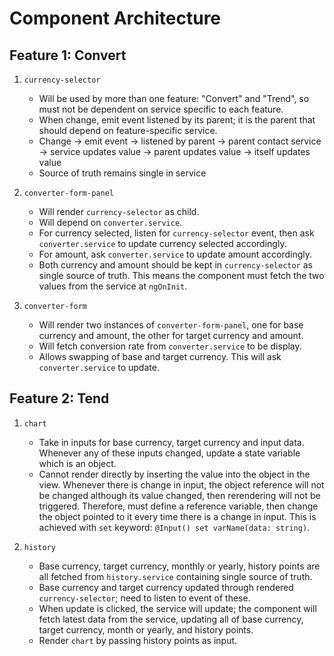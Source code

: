 # Component Architecture

## Feature 1: Convert

1. `currency-selector`

   - Will be used by more than one feature: "Convert" and "Trend", so must not
     be dependent on service specific to each feature.
   - When change, emit event listened by its parent; it is the parent that
     should depend on feature-specific service.
   - Change → emit event → listened by parent → parent contact service → service
     updates value → parent updates value → itself updates value
   - Source of truth remains single in service

2. `converter-form-panel`

   - Will render `currency-selector` as child.
   - Will depend on `converter.service`.
   - For currency selected, listen for `currency-selector` event, then ask
     `converter.service` to update currency selected accordingly.
   - For amount, ask `converter.service` to update amount accordingly.
   - Both currency and amount should be kept in `currency-selector` as single
     source of truth. This means the component must fetch the two values from
     the service at `ngOnInit`.

3. `converter-form`

   - Will render two instances of `converter-form-panel`, one for base currency
     and amount, the other for target currency and amount.
   - Will fetch conversion rate from `converter.service` to be display.
   - Allows swapping of base and target currency. This will ask
     `converter.service` to update.

## Feature 2: Tend

1. `chart`

   - Take in inputs for base currency, target currency and input data. Whenever
     any of these inputs changed, update a state variable which is an object.
   - Cannot render directly by inserting the value into the object in the view.
     Whenever there is change in input, the object reference will not be changed
     although its value changed, then rerendering will not be triggered.
     Therefore, must define a reference variable, then change the object pointed
     to it every time there is a change in input. This is achieved with `set`
     keyword: `@Input() set varName(data: string)`.

2. `history`
   - Base currency, target currency, monthly or yearly, history points are all
     fetched from `history.service` containing single source of truth.
   - Base currency and target currency updated through rendered
     `currency-selector`; need to listen to event of these.
   - When update is clicked, the service will update; the component will fetch
     latest data from the service, updating all of base currency, target
     currency, month or yearly, and history points.
   - Render `chart` by passing history points as input.
